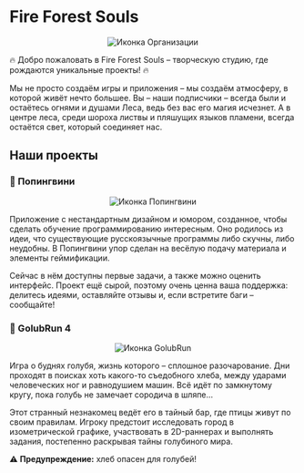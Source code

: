 # Fire Forest Souls

<p align="center">
  <img src="https://github.com/user-attachments/assets/0a67d41c-f011-417c-b5ae-12d230e6e3da" alt="Иконка Организации"/>
</p>

🔥 Добро пожаловать в Fire Forest Souls – творческую студию, где рождаются уникальные проекты! 🔥

Мы не просто создаём игры и приложения – мы создаём атмосферу, в которой живёт нечто большее. Вы – наши подписчики – всегда были и остаётесь огнями и душами Леса, ведь без вас его магия исчезнет. А в центре леса, среди шороха листвы и пляшущих языков пламени, всегда остаётся свет, который соединяет нас.

## Наши проекты

### 📌 Попингвини
<p align="center">
  <img src="https://github.com/user-attachments/assets/7f523ae4-5f16-41b9-9021-90b66de32f93" alt="Иконка Попингвини"/>
</p>
Приложение с нестандартным дизайном и юмором, созданное, чтобы сделать обучение программированию интересным. Оно родилось из идеи, что существующие русскоязычные программы либо скучны, либо неудобны. В Попингвини упор сделан на весёлую подачу материала и элементы геймификации.

Сейчас в нём доступны первые задачи, а также можно оценить интерфейс. Проект ещё сырой, поэтому очень ценна ваша поддержка: делитесь идеями, оставляйте отзывы и, если встретите баги – сообщайте!

### 📌 GolubRun 4
<p align="center">
  <img src="https://github.com/user-attachments/assets/61b777ef-8fce-4d06-9b6c-aab26d4979c4" alt="Иконка GolubRun"/>
</p>
Игра о буднях голубя, жизнь которого – сплошное разочарование. Дни проходят в поисках хоть какого-то съедобного хлеба, между ударами человеческих ног и равнодушием машин. Всё идёт по замкнутому кругу, пока голубь не замечает сородича в шляпе…

Этот странный незнакомец ведёт его в тайный бар, где птицы живут по своим правилам. Игроку предстоит исследовать город в изометрической графике, участвовать в 2D-раннерах и выполнять задания, постепенно раскрывая тайны голубиного мира.

⚠️ **Предупреждение:** хлеб опасен для голубей!


